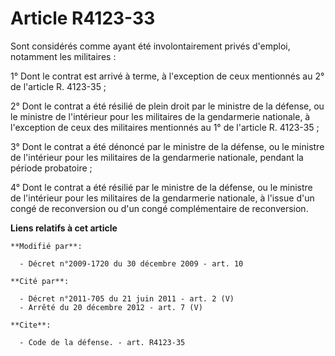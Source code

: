 # Article R4123-33

Sont considérés comme ayant été involontairement privés d'emploi, notamment les militaires : 

1° Dont le contrat est arrivé à terme, à l'exception de ceux mentionnés au 2° de l'article R. 4123-35 ; 

2° Dont le contrat a été résilié de plein droit par le ministre de la défense, ou le ministre de l'intérieur pour les
militaires de la gendarmerie nationale, à l'exception de ceux des militaires mentionnés au 1° de l'article R. 4123-35 ; 

3° Dont le contrat a été dénoncé par le ministre de la défense, ou le ministre de l'intérieur pour les militaires de la
gendarmerie nationale, pendant la période probatoire ; 

4° Dont le contrat a été résilié par le ministre de la défense, ou le ministre de l'intérieur pour les militaires de la
gendarmerie nationale, à l'issue d'un congé de reconversion ou d'un congé complémentaire de reconversion.

**Liens relatifs à cet article**

	**Modifié par**:

	  - Décret n°2009-1720 du 30 décembre 2009 - art. 10

	**Cité par**:

	  - Décret n°2011-705 du 21 juin 2011 - art. 2 (V)
	  - Arrêté du 20 décembre 2012 - art. 7 (V)

	**Cite**:

	  - Code de la défense. - art. R4123-35

